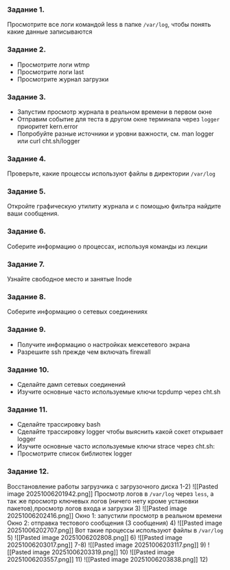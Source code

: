 ### Задание 1.
Просмотрите все логи командой less в папке `/var/log`, чтобы понять какие данные записываются
### Задание 2.
- Просмотрите логи wtmp
- Просмотрите логи last
- Просмотрите журнал загрузки
### Задание 3.
- Запустим просмотр журнала в реальном времени в первом окне
- Отправим событие для теста в другом окне терминала через `logger` приоритет kern.error
- Попробуйте разные источники и уровни важности, см. man logger или curl cht.sh/logger
### Задание 4.
Проверьте, какие процессы используют файлы в директории `/var/log`
### Задание 5.

Откройте графическую утилиту журнала и с помощью фильтра найдите ваши сообщения.
### Задание 6.
Соберите информацию о процессах, используя команды из лекции
### Задание 7.
Узнайте свободное место и занятые Inode
### Задание 8.
Соберите информацию о сетевых соединениях
### Задание 9.
- Получите информацию о настройках межсетевого экрана
- Разрешите ssh прежде чем включать firewall
### Задание 10.
- Сделайте дамп сетевых соединений
- Изучите основные часто используемые ключи tcpdump через cht.sh
### Задание 11.
- Сделайте трассировку bash
- Сделайте трассировку logger чтобы выяснить какой сокет открывает logger
- Изучите основные часто используемые ключи strace через cht.sh:
- Просмотрите список библиотек logger
### Задание 12.
Восстановление работы загрузчика с загрузочного диска
1-2)
![[Pasted image 20251006201942.png]]
Просмотр логов в `/var/log` через `less`, а так же просмотр ключевых логов (ничего нету кроме установки пакетов),просмотр логов входа и загрузки
3)
![[Pasted image 20251006202416.png]]
Окно 1: запустили просмотр в реальном времени
Окно 2: отправка тестового сообщения (3 сообщения)
4)
![[Pasted image 20251006202707.png]]
Вот такие процессы используют файлы в `/var/log`
5)
![[Pasted image 20251006202808.png]]
6)
![[Pasted image 20251006203017.png]]
7-8)
![[Pasted image 20251006203117.png]]
9)
![[Pasted image 20251006203319.png]]
10)
![[Pasted image 20251006203557.png]]
11)
![[Pasted image 20251006203838.png]]
12)

